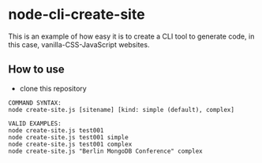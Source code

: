 # node-cli-create-site

This is an example of how easy it is to create a CLI tool to generate code, in this case, vanilla-CSS-JavaScript websites. 

## How to use

- clone this repository

```
COMMAND SYNTAX:
node create-site.js [sitename] [kind: simple (default), complex]

VALID EXAMPLES:
node create-site.js test001
node create-site.js test001 simple
node create-site.js test001 complex
node create-site.js "Berlin MongoDB Conference" complex
```
